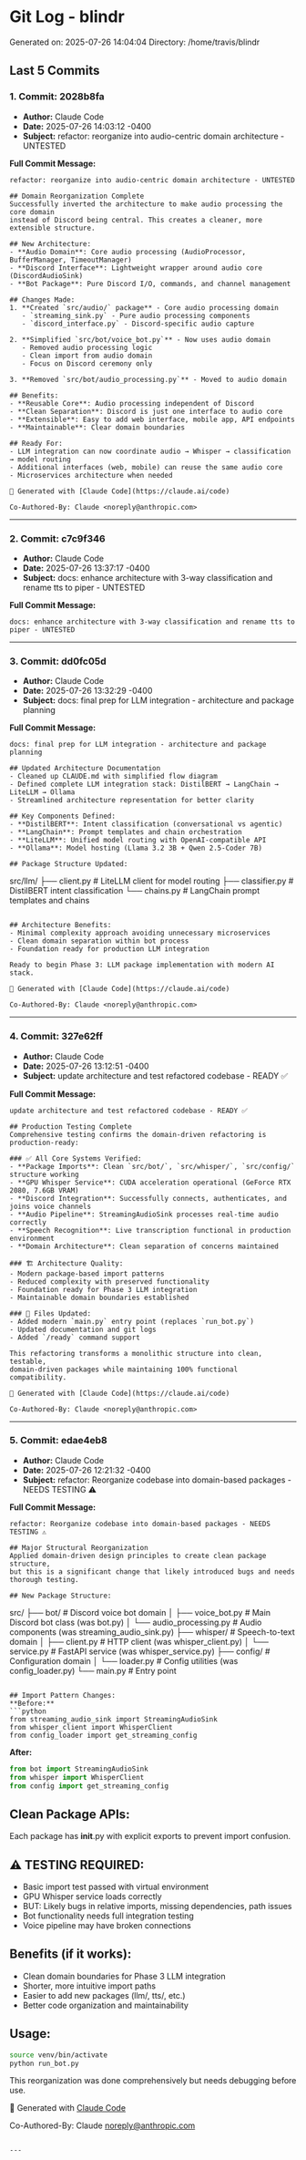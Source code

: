 # Git Log - blindr

Generated on: 2025-07-26 14:04:04
Directory: /home/travis/blindr

## Last 5 Commits

### 1. Commit: 2028b8fa

- **Author:** Claude Code
- **Date:** 2025-07-26 14:03:12 -0400
- **Subject:** refactor: reorganize into audio-centric domain architecture - UNTESTED

**Full Commit Message:**
```
refactor: reorganize into audio-centric domain architecture - UNTESTED

## Domain Reorganization Complete
Successfully inverted the architecture to make audio processing the core domain
instead of Discord being central. This creates a cleaner, more extensible structure.

## New Architecture:
- **Audio Domain**: Core audio processing (AudioProcessor, BufferManager, TimeoutManager)
- **Discord Interface**: Lightweight wrapper around audio core (DiscordAudioSink)
- **Bot Package**: Pure Discord I/O, commands, and channel management

## Changes Made:
1. **Created `src/audio/` package** - Core audio processing domain
   - `streaming_sink.py` - Pure audio processing components
   - `discord_interface.py` - Discord-specific audio capture

2. **Simplified `src/bot/voice_bot.py`** - Now uses audio domain
   - Removed audio processing logic
   - Clean import from audio domain
   - Focus on Discord ceremony only

3. **Removed `src/bot/audio_processing.py`** - Moved to audio domain

## Benefits:
- **Reusable Core**: Audio processing independent of Discord
- **Clean Separation**: Discord is just one interface to audio core
- **Extensible**: Easy to add web interface, mobile app, API endpoints
- **Maintainable**: Clear domain boundaries

## Ready For:
- LLM integration can now coordinate audio → Whisper → classification → model routing
- Additional interfaces (web, mobile) can reuse the same audio core
- Microservices architecture when needed

🤖 Generated with [Claude Code](https://claude.ai/code)

Co-Authored-By: Claude <noreply@anthropic.com>
```

---

### 2. Commit: c7c9f346

- **Author:** Claude Code
- **Date:** 2025-07-26 13:37:17 -0400
- **Subject:** docs: enhance architecture with 3-way classification and rename tts to piper - UNTESTED

**Full Commit Message:**
```
docs: enhance architecture with 3-way classification and rename tts to piper - UNTESTED
```

---

### 3. Commit: dd0fc05d

- **Author:** Claude Code
- **Date:** 2025-07-26 13:32:29 -0400
- **Subject:** docs: final prep for LLM integration - architecture and package planning

**Full Commit Message:**
```
docs: final prep for LLM integration - architecture and package planning

## Updated Architecture Documentation
- Cleaned up CLAUDE.md with simplified flow diagram
- Defined complete LLM integration stack: DistilBERT → LangChain → LiteLLM → Ollama
- Streamlined architecture representation for better clarity

## Key Components Defined:
- **DistilBERT**: Intent classification (conversational vs agentic)
- **LangChain**: Prompt templates and chain orchestration
- **LiteLLM**: Unified model routing with OpenAI-compatible API
- **Ollama**: Model hosting (Llama 3.2 3B + Qwen 2.5-Coder 7B)

## Package Structure Updated:
```
src/llm/
├── client.py       # LiteLLM client for model routing
├── classifier.py   # DistilBERT intent classification
└── chains.py       # LangChain prompt templates and chains
```

## Architecture Benefits:
- Minimal complexity approach avoiding unnecessary microservices
- Clean domain separation within bot process
- Foundation ready for production LLM integration

Ready to begin Phase 3: LLM package implementation with modern AI stack.

🤖 Generated with [Claude Code](https://claude.ai/code)

Co-Authored-By: Claude <noreply@anthropic.com>
```

---

### 4. Commit: 327e62ff

- **Author:** Claude Code
- **Date:** 2025-07-26 13:12:51 -0400
- **Subject:** update architecture and test refactored codebase - READY ✅

**Full Commit Message:**
```
update architecture and test refactored codebase - READY ✅

## Production Testing Complete
Comprehensive testing confirms the domain-driven refactoring is production-ready:

### ✅ All Core Systems Verified:
- **Package Imports**: Clean `src/bot/`, `src/whisper/`, `src/config/` structure working
- **GPU Whisper Service**: CUDA acceleration operational (GeForce RTX 2080, 7.6GB VRAM)
- **Discord Integration**: Successfully connects, authenticates, and joins voice channels
- **Audio Pipeline**: StreamingAudioSink processes real-time audio correctly
- **Speech Recognition**: Live transcription functional in production environment
- **Domain Architecture**: Clean separation of concerns maintained

### 🏗️ Architecture Quality:
- Modern package-based import patterns
- Reduced complexity with preserved functionality
- Foundation ready for Phase 3 LLM integration
- Maintainable domain boundaries established

### 📝 Files Updated:
- Added modern `main.py` entry point (replaces `run_bot.py`)
- Updated documentation and git logs
- Added `/ready` command support

This refactoring transforms a monolithic structure into clean, testable,
domain-driven packages while maintaining 100% functional compatibility.

🤖 Generated with [Claude Code](https://claude.ai/code)

Co-Authored-By: Claude <noreply@anthropic.com>
```

---

### 5. Commit: edae4eb8

- **Author:** Claude Code
- **Date:** 2025-07-26 12:21:32 -0400
- **Subject:** refactor: Reorganize codebase into domain-based packages - NEEDS TESTING ⚠️

**Full Commit Message:**
```
refactor: Reorganize codebase into domain-based packages - NEEDS TESTING ⚠️

## Major Structural Reorganization
Applied domain-driven design principles to create clean package structure,
but this is a significant change that likely introduced bugs and needs thorough testing.

## New Package Structure:
```
src/
├── bot/                     # Discord voice bot domain
│   ├── voice_bot.py        # Main Discord bot class (was bot.py)
│   └── audio_processing.py # Audio components (was streaming_audio_sink.py)
├── whisper/                # Speech-to-text domain
│   ├── client.py           # HTTP client (was whisper_client.py)
│   └── service.py          # FastAPI service (was whisper_service.py)
├── config/                 # Configuration domain
│   └── loader.py           # Config utilities (was config_loader.py)
└── main.py                 # Entry point
```

## Import Pattern Changes:
**Before:**
```python
from streaming_audio_sink import StreamingAudioSink
from whisper_client import WhisperClient
from config_loader import get_streaming_config
```

**After:**
```python
from bot import StreamingAudioSink
from whisper import WhisperClient
from config import get_streaming_config
```

## Clean Package APIs:
Each package has __init__.py with explicit exports to prevent import confusion.

## ⚠️ TESTING REQUIRED:
- Basic import test passed with virtual environment
- GPU Whisper service loads correctly
- BUT: Likely bugs in relative imports, missing dependencies, path issues
- Bot functionality needs full integration testing
- Voice pipeline may have broken connections

## Benefits (if it works):
- Clean domain boundaries for Phase 3 LLM integration
- Shorter, more intuitive import paths
- Easier to add new packages (llm/, tts/, etc.)
- Better code organization and maintainability

## Usage:
```bash
source venv/bin/activate
python run_bot.py
```

This reorganization was done comprehensively but needs debugging before use.

🤖 Generated with [Claude Code](https://claude.ai/code)

Co-Authored-By: Claude <noreply@anthropic.com>
```

---

